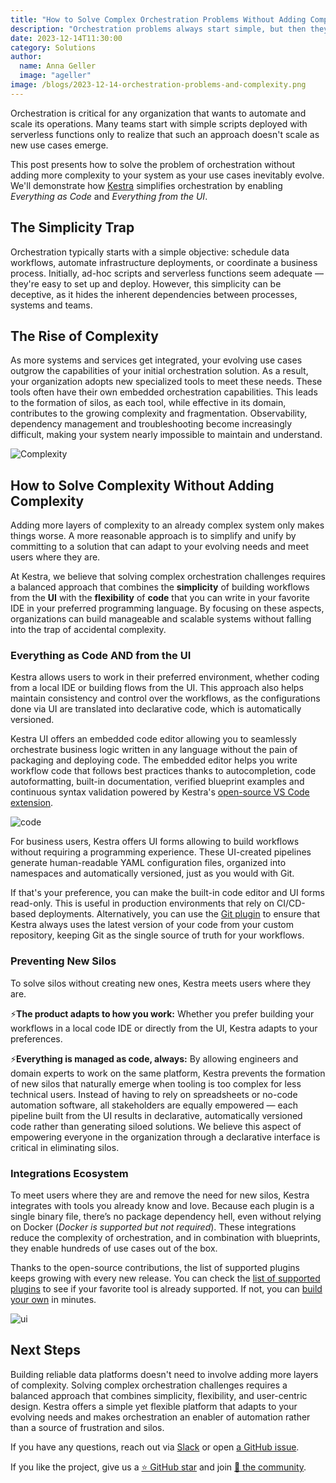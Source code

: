 ```yaml
---
title: "How to Solve Complex Orchestration Problems Without Adding Complexity"
description: "Orchestration problems always start simple, but then they grow into unmaintainable systems with workflow and data silos. How to avoid it? Find out in this post."
date: 2023-12-14T11:30:00
category: Solutions
author:
  name: Anna Geller
  image: "ageller"
image: /blogs/2023-12-14-orchestration-problems-and-complexity.png
---
```


Orchestration is critical for any organization that wants to automate and scale its operations. Many teams start with simple scripts deployed with serverless functions only to realize that such an approach doesn't scale as new use cases emerge.

This post presents how to solve the problem of orchestration without adding more complexity to your system as your use cases inevitably evolve. We'll demonstrate how [Kestra](https://github.com/kestra-io/kestra) simplifies orchestration by enabling _Everything as Code_ and _Everything from the UI_.


## The Simplicity Trap

Orchestration typically starts with a simple objective: schedule data workflows, automate infrastructure deployments, or coordinate a business process. Initially, ad-hoc scripts and serverless functions seem adequate — they're easy to set up and deploy. However, this simplicity can be deceptive, as it hides the inherent dependencies between processes, systems and teams.


## The Rise of Complexity

As more systems and services get integrated, your evolving use cases outgrow the capabilities of your initial orchestration solution. As a result, your organization adopts new specialized tools to meet these needs. These tools often have their own embedded orchestration capabilities. This leads to the formation of silos, as each tool, while effective in its domain, contributes to the growing complexity and fragmentation. Observability, dependency management and troubleshooting become increasingly difficult, making your system nearly impossible to maintain and understand.

![Complexity](/blogs/2023-12-14-orchestration-problems-and-complexity/complexity.gif)


## How to Solve Complexity Without Adding Complexity

Adding more layers of complexity to an already complex system only makes things worse. A more reasonable approach is to simplify and unify by committing to a solution that can adapt to your evolving needs and meet users where they are.

At Kestra, we believe that solving complex orchestration challenges requires a balanced approach that combines the **simplicity** of building workflows from the **UI** with the **flexibility** of **code** that you can write in your favorite IDE in your preferred programming language. By focusing on these aspects, organizations can build manageable and scalable systems without falling into the trap of accidental complexity.

### Everything as Code AND from the UI

Kestra allows users to work in their preferred environment, whether coding from a local IDE or building flows from the UI. This approach also helps maintain consistency and control over the workflows, as the configurations done via UI are translated into declarative code, which is automatically versioned.

Kestra UI offers an embedded code editor allowing you to seamlessly orchestrate business logic written in any language without the pain of packaging and deploying code. The embedded editor helps you write workflow code that follows best practices thanks to autocompletion, code autoformatting, built-in documentation, verified blueprint examples and continuous syntax validation powered by Kestra's [open-source VS Code extension](https://marketplace.visualstudio.com/items?itemName=kestra-io.kestra).

![code](/blogs/2023-12-14-orchestration-problems-and-complexity/editor.png)

For business users, Kestra offers UI forms allowing to build workflows without requiring a programming experience. These UI-created pipelines generate human-readable YAML configuration files, organized into namespaces and automatically versioned, just as you would with Git.

If that's your preference, you can make the built-in code editor and UI forms read-only. This is useful in production environments that rely on CI/CD-based deployments. Alternatively, you can use the [Git plugin](https://kestra.io/plugins/plugin-git/) to ensure that Kestra always uses the latest version of your code from your custom repository, keeping Git as the single source of truth for your workflows.


### Preventing New Silos

To solve silos without creating new ones, Kestra meets users where they are.

⚡️**The product adapts to how you work:** Whether you prefer building your workflows in a local code IDE or directly from the UI, Kestra adapts to your preferences.

⚡️**Everything is managed as code, always:** By allowing engineers and domain experts to work on the same platform, Kestra prevents the formation of new silos that naturally emerge when tooling is too complex for less technical users. Instead of having to rely on spreadsheets or no-code automation software, all stakeholders are equally empowered — each pipeline built from the UI results in declarative, automatically versioned code rather than generating siloed solutions. We believe this aspect of empowering everyone in the organization through a declarative interface is critical in eliminating silos.


### Integrations Ecosystem

To meet users where they are and remove the need for new silos, Kestra integrates with tools you already know and love. Because each plugin is a single binary file, there’s no package dependency hell, even without relying on Docker (_Docker is supported but not required_). These integrations reduce the complexity of orchestration, and in combination with blueprints, they enable hundreds of use cases out of the box.

Thanks to the open-source contributions, the list of supported plugins keeps growing with every new release. You can check the [list of supported plugins](https://kestra.io/plugins/) to see if your favorite tool is already supported. If not, you can [build your own](https://kestra.io/docs/plugin-developer-guide) in minutes.

![ui](/blogs/2023-12-14-orchestration-problems-and-complexity/ui.png)


## Next Steps

Building reliable data platforms doesn't need to involve adding more layers of complexity. Solving complex orchestration challenges requires a balanced approach that combines simplicity, flexibility, and user-centric design. Kestra offers a simple yet flexible platform that adapts to your evolving needs and makes orchestration an enabler of automation rather than a source of frustration and silos.

If you have any questions, reach out via [Slack](https://kestra.io/slack) or open [a GitHub issue](https://github.com/kestra-io/kestra).

If you like the project, give us a [⭐️ GitHub star](https://github.com/kestra-io/kestra) and join [🫶 the community](https://kestra.io/slack).
